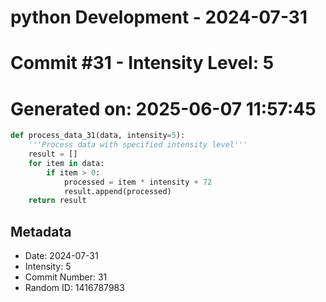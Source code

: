 ﻿# python Development - 2024-07-31
# Commit #31 - Intensity Level: 5
# Generated on: 2025-06-07 11:57:45
```python
def process_data_31(data, intensity=5):
    '''Process data with specified intensity level'''
    result = []
    for item in data:
        if item > 0:
            processed = item * intensity + 72
            result.append(processed)
    return result
```
## Metadata
- Date: 2024-07-31
- Intensity: 5
- Commit Number: 31
- Random ID: 1416787983
